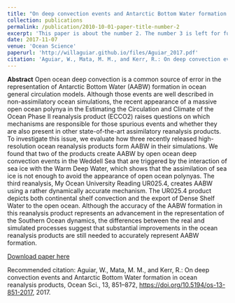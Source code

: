 ```yaml
---
title: "On deep convection events and Antarctic Bottom Water formation in ocean reanalysis products"
collection: publications
permalink: /publication/2010-10-01-paper-title-number-2
excerpt: 'This paper is about the number 2. The number 3 is left for future work.'
date: 2017-11-07
venue: 'Ocean Science'
paperurl: 'http://willaguiar.github.io/files/Aguiar_2017.pdf'
citation: 'Aguiar, W., Mata, M. M., and Kerr, R.: On deep convection events and Antarctic Bottom Water formation in ocean reanalysis products, Ocean Sci., 13, 851–872, https://doi.org/10.5194/os-13-851-2017, 2017.'
---
```

**Abstract** Open ocean deep convection is a common source of error in the representation of Antarctic Bottom Water (AABW) formation in ocean general circulation models. Although those events are well described in non-assimilatory ocean simulations, the recent appearance of a massive open ocean polynya in the Estimating the Circulation and Climate of the Ocean Phase II reanalysis product (ECCO2) raises questions on which mechanisms are responsible for those spurious events and whether they are also present in other state-of-the-art assimilatory reanalysis products. To investigate this issue, we evaluate how three recently released high-resolution ocean reanalysis products form AABW in their simulations. We found that two of the products create AABW by open ocean deep convection events in the Weddell Sea that are triggered by the interaction of sea ice with the Warm Deep Water, which shows that the assimilation of sea ice is not enough to avoid the appearance of open ocean polynyas. The third reanalysis, My Ocean University Reading UR025.4, creates AABW using a rather dynamically accurate mechanism. The UR025.4 product depicts both continental shelf convection and the export of Dense Shelf Water to the open ocean. Although the accuracy of the AABW formation in this reanalysis product represents an advancement in the representation of the Southern Ocean dynamics, the differences between the real and simulated processes suggest that substantial improvements in the ocean reanalysis products are still needed to accurately represent AABW formation.

[Download paper here](http://willaguiar.github.io/files/Aguiar_2017.pdf)

Recommended citation: Aguiar, W., Mata, M. M., and Kerr, R.: On deep convection events and Antarctic Bottom Water formation in ocean reanalysis products, Ocean Sci., 13, 851–872, https://doi.org/10.5194/os-13-851-2017, 2017.
